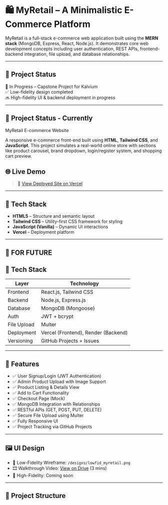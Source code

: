# 🛍️ MyRetail – A Minimalistic E-Commerce Platform

MyRetail is a full-stack e-commerce web application built using the **MERN stack** (MongoDB, Express, React, Node.js). It demonstrates core web development concepts including user authentication, REST APIs, frontend-backend integration, file upload, and database relationships.

---

## 📌 Project Status

🚧 In Progress – Capstone Project for Kalvium  
✅ Low-fidelity design completed  
🔜 High-fidelity UI & backend deployment in progress

---
## 📌 Project Status - Currently
MyRetail E-commerce Website

A responsive e-commerce front-end built using **HTML**, **Tailwind CSS**, and **JavaScript**. This project simulates a real-world online store with sections like product carousel, brand dropdown, login/register system, and shopping cart preview.

## 🌐 Live Demo

> 🚀 [View Deployed Site on Vercel](https://your-vercel-url.vercel.app)

---

## 🧰 Tech Stack

- **HTML5** – Structure and semantic layout
- **Tailwind CSS** – Utility-first CSS framework for styling
- **JavaScript (Vanilla)** – Dynamic UI interactions
- **Vercel** – Deployment platform

---

## 📂 FOR FUTURE

## 📂 Tech Stack 

| Layer      | Technology         |
|------------|--------------------|
| Frontend   | React.js, Tailwind CSS |
| Backend    | Node.js, Express.js |
| Database   | MongoDB (Mongoose) |
| Auth       | JWT + bcrypt |
| File Upload| Multer |
| Deployment | Vercel (Frontend), Render (Backend) |
| Versioning | GitHub Projects + Issues |

---

## 🚀 Features 

- ✅ User Signup/Login (JWT Authentication)
- ✅ Admin Product Upload with Image Support
- ✅ Product Listing & Details View
- ✅ Add to Cart Functionality
- ✅ Checkout Page (Mock)
- ✅ MongoDB Integration with Relationships
- ✅ RESTful APIs (GET, POST, PUT, DELETE)
- ✅ Secure File Upload using Multer
- ✅ Fully Responsive UI
- ✅ Project Tracking via GitHub Projects

---

## 🖼️ UI Design

- 📄 Low-Fidelity Wireframe: `/designs/lowfid_myretail.png`
- 🎞️ Walkthrough Video: [View on Drive](#) (3 mins)
- 📄 High-Fidelity: Coming soon

---

## 📁 Project Structure


